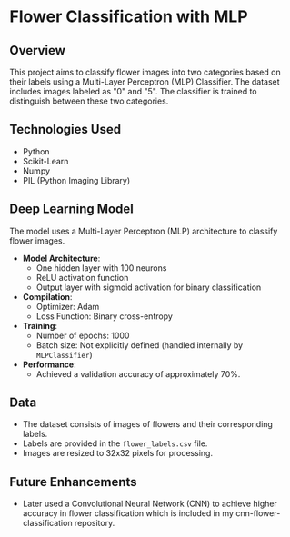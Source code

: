 # Flower Classification with MLP 

## Overview 
This project aims to classify flower images into two categories based on their labels using a Multi-Layer Perceptron (MLP) Classifier. The dataset includes images labeled as "0" and "5". The classifier is trained to distinguish between these two categories.

## Technologies Used 
- Python
- Scikit-Learn
- Numpy
- PIL (Python Imaging Library)

## Deep Learning Model 
The model uses a Multi-Layer Perceptron (MLP) architecture to classify flower images.
- **Model Architecture**:
  - One hidden layer with 100 neurons
  - ReLU activation function
  - Output layer with sigmoid activation for binary classification
- **Compilation**:
  - Optimizer: Adam
  - Loss Function: Binary cross-entropy
- **Training**:
  - Number of epochs: 1000
  - Batch size: Not explicitly defined (handled internally by `MLPClassifier`)
- **Performance**:
  - Achieved a validation accuracy of approximately 70%.

## Data 
- The dataset consists of images of flowers and their corresponding labels.
- Labels are provided in the `flower_labels.csv` file.
- Images are resized to 32x32 pixels for processing.

## Future Enhancements 
- Later used a Convolutional Neural Network (CNN) to achieve higher accuracy in flower classification which is included in my cnn-flower-classification repository. 
